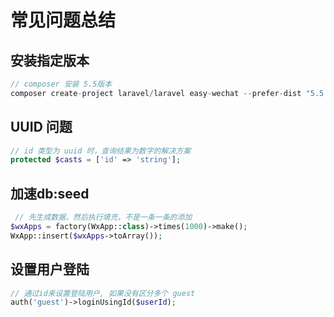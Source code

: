 # 常见问题总结

## 安装指定版本

```PHP
// composer 安装 5.5版本
composer create-project laravel/laravel easy-wechat --prefer-dist "5.5.*"
```

## UUID 问题

```PHP
// id 类型为 uuid 时，查询结果为数字的解决方案
protected $casts = ['id' => 'string'];
```

## 加速db:seed

```PHP
 // 先生成数据，然后执行填充，不是一条一条的添加
$wxApps = factory(WxApp::class)->times(1000)->make();
WxApp::insert($wxApps->toArray());
```

## 设置用户登陆

```php
// 通过id来设置登陆用户, 如果没有区分多个 guest 
auth('guest')->loginUsingId($userId);
```
